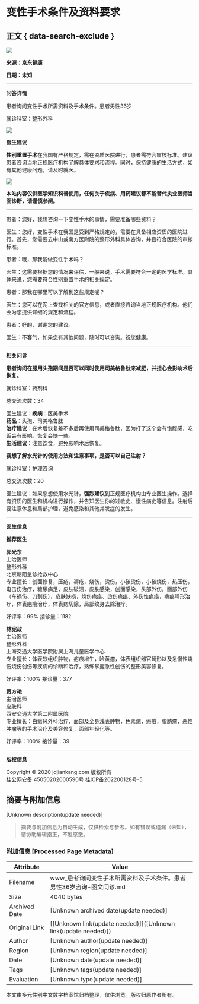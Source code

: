 # 变性手术条件及资料要求

## 正文 { data-search-exclude }


![](https://storage.360buyimg.com/nhp/seo/img/logo.png)

**来源：京东健康**

**日期：未知**

---

**问答详情**

患者询问变性手术所需资料及手术条件。患者男性36岁

就诊科室：整形外科

![](https://s4-relay.360buyimg.com/relay/c/cut/6/ffddb5cad494537012f438860cc2b4f3)

**医生建议**

**性别重置手术**在我国有严格规定，需在资质医院进行，患者需符合审核标准。建议患者咨询当地正规医疗机构了解具体要求和流程。同时，保持健康的生活方式，如有其他健康问题，请及时就医。

![](https://s5-relay.360buyimg.com/relay/c/cut/6/d514801e4fe73003b412cda3a1ea38cc)

**本站内容仅供医学知识科普使用，任何关于疾病、用药建议都不能替代执业医师当面诊断，请谨慎参阅。**

---

患者：您好，我想咨询一下变性手术的事情，需要准备哪些资料？

医生：您好，变性手术在我国是受到严格规定的，需要在具备相应资质的医院进行。首先，您需要去中山或南方医附院的整形外科具体咨询，并且符合医院的审核标准。

患者：哦，那我能做变性手术吗？

医生：这需要根据您的情况来评估，一般来说，手术需要符合一定的医学标准。具体来说，您需要符合性别重置手术的相关规定。

患者：那我在哪里可以了解到这些规定呢？

医生：您可以在网上查找相关的官方信息，或者直接咨询当地正规医疗机构。他们会为您提供详细的规定和流程。

患者：好的，谢谢您的建议。

医生：不客气，如果您有其他问题，随时可以咨询。祝您健康。

---

**相关问诊**

**患者询问在服用头孢期间是否可以同时使用司美格鲁肽来减肥，并担心会影响术后恢复。**

就诊科室：药剂科

总交流次数：34

医生建议：**疾病**：医美手术  
**药品**：头孢、司美格鲁肽  
**治疗建议**：在术后恢复差不多后再使用司美格鲁肽，因为打了这个会有饱腹感，吃饭会有影响。恢复会快一些。  
**生活建议**：注意饮食，避免影响术后恢复。

**我想了解水光针的使用方法和注意事项，是否可以自己注射？**

就诊科室：护理咨询

总交流次数：20

医生建议：如果您想使用水光针，**强烈建议**到正规医疗机构由专业医生操作。选择有资质的医生和机构进行操作，并告知医生你的过敏史、慢性病史等信息。注射后要注意休息和局部护理，避免感染和其他并发症的发生。

---

**医生信息**

**推荐医生**

**郭光东**  
主治医师  
整形外科  
北京朝阳急诊抢救中心  
专业擅长：创面修复，压疮，褥疮，烧伤，烫伤，小孩烫伤，小孩烧伤，热压伤，电击伤治疗，糖尿病足，皮肤破溃，皮肤感染，创面感染，头部外伤，面部外伤（车祸伤、刀割伤），皮肤缺损，烧伤疤痕、烫伤疤痕、外伤性疤痕，疤痕畸形治疗，体表疤痕治疗，体表痣切除，局部纹身去除治疗。

好评率：99% 接诊量：1182

**林宪政**  
主治医师  
整形外科  
上海交通大学医学院附属上海儿童医学中心  
专业擅长：体表软组织肿物，疤痕增生，睑黄瘤，体表组织器官畸形以及急慢性烧伤烧伤创伤等疾病的诊断和治疗，熟练掌握急性创伤的整形美容修复。

好评率：100% 接诊量：377

**贾方艳**  
主治医师  
皮肤科  
西安交通大学第二附属医院  
专业擅长：白癜风外科治疗、面部及全身浅表肿物，色素痣，瘢痕，脂肪瘤，恶性肿瘤等的手术治疗及美容修复，面部年轻化等。

好评率：100% 接诊量：39

---

**版权信息**

Copyright © 2020 jdjiankang.com 版权所有  
桂公网安备 45050202000590号 桂ICP备202200128号-5
<!-- tcd_original_link https://www.jd.com/qa/226593598223688 -->


## 摘要与附加信息

<!-- tcd_abstract -->
[Unknown description(update needed)]
<!-- tcd_abstract_end -->

> 摘要与附加信息为自动生成，仅供检索与参考。如有错误或遗漏（未知），请协助编辑指正，不胜感激。

### 附加信息 [Processed Page Metadata]

| Attribute       | Value                                  |
|-----------------|----------------------------------------|
| Filename        | www_患者询问变性手术所需资料及手术条件。患者男性36岁咨询-图文问诊.md                             |
| Size            | 4040 bytes                           |
| Archived Date   | [Unknown archived date(update needed)]                             |
| Original Link   | [[Unknown link(update needed)]]([Unknown link(update needed)])                       |
| Author          | [Unknown author(update needed)]                               |
| Region          | [Unknown region(update needed)]                               |
| Date            | [Unknown date(update needed)]                                 |
| Tags            | [Unknown tags(update needed)]                                 |
| Evaluation            | [Unknown type(update needed)]                                 |
<!-- tcd_table_end -->

本文由多元性别中文数字档案馆归档整理，仅供浏览。版权归原作者所有。
